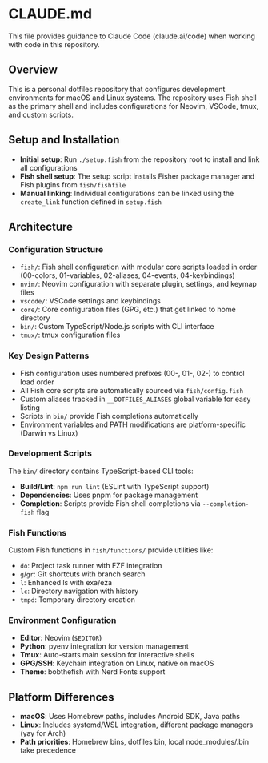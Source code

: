 # CLAUDE.md

This file provides guidance to Claude Code (claude.ai/code) when working with code in this repository.

## Overview

This is a personal dotfiles repository that configures development environments for macOS and Linux systems. The repository uses Fish shell as the primary shell and includes configurations for Neovim, VSCode, tmux, and custom scripts.

## Setup and Installation

- **Initial setup**: Run `./setup.fish` from the repository root to install and link all configurations
- **Fish shell setup**: The setup script installs Fisher package manager and Fish plugins from `fish/fishfile`
- **Manual linking**: Individual configurations can be linked using the `create_link` function defined in `setup.fish`

## Architecture

### Configuration Structure

- `fish/`: Fish shell configuration with modular core scripts loaded in order (00-colors, 01-variables, 02-aliases, 04-events, 04-keybindings)
- `nvim/`: Neovim configuration with separate plugin, settings, and keymap files
- `vscode/`: VSCode settings and keybindings
- `core/`: Core configuration files (GPG, etc.) that get linked to home directory
- `bin/`: Custom TypeScript/Node.js scripts with CLI interface
- `tmux/`: tmux configuration files

### Key Design Patterns

- Fish configuration uses numbered prefixes (00-, 01-, 02-) to control load order
- All Fish core scripts are automatically sourced via `fish/config.fish`
- Custom aliases tracked in `__DOTFILES_ALIASES` global variable for easy listing
- Scripts in `bin/` provide Fish completions automatically
- Environment variables and PATH modifications are platform-specific (Darwin vs Linux)

### Development Scripts

The `bin/` directory contains TypeScript-based CLI tools:

- **Build/Lint**: `npm run lint` (ESLint with TypeScript support)
- **Dependencies**: Uses pnpm for package management
- **Completion**: Scripts provide Fish shell completions via `--completion-fish` flag

### Fish Functions

Custom Fish functions in `fish/functions/` provide utilities like:

- `do`: Project task runner with FZF integration
- `g`/`gr`: Git shortcuts with branch search
- `l`: Enhanced ls with exa/eza
- `lc`: Directory navigation with history
- `tmpd`: Temporary directory creation

### Environment Configuration

- **Editor**: Neovim (`$EDITOR`)
- **Python**: pyenv integration for version management
- **Tmux**: Auto-starts main session for interactive shells
- **GPG/SSH**: Keychain integration on Linux, native on macOS
- **Theme**: bobthefish with Nerd Fonts support

## Platform Differences

- **macOS**: Uses Homebrew paths, includes Android SDK, Java paths
- **Linux**: Includes systemd/WSL integration, different package managers (yay for Arch)
- **Path priorities**: Homebrew bins, dotfiles bin, local node_modules/.bin take precedence
